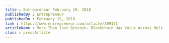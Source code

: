 ```yaml
---
title : Entrepreneur February 19, 2018
publishedBy : Entrepreneur
publishedOn : February 19, 2018
link : https://www.entrepreneur.com/article/309171
articleName : More Than Just Bitcoin- Blockchain Has Value Across Multiple Industries
class : pressArticle
---
```

